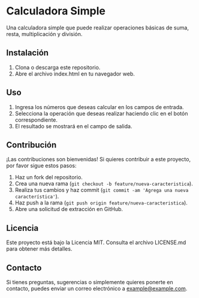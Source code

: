 # Calculadora Simple

Una calculadora simple que puede realizar operaciones básicas de suma, resta, multiplicación y división.

## Instalación

1. Clona o descarga este repositorio.
2. Abre el archivo index.html en tu navegador web.

## Uso

1. Ingresa los números que deseas calcular en los campos de entrada.
2. Selecciona la operación que deseas realizar haciendo clic en el botón correspondiente.
3. El resultado se mostrará en el campo de salida.

## Contribución

¡Las contribuciones son bienvenidas! Si quieres contribuir a este proyecto, por favor sigue estos pasos:

1. Haz un fork del repositorio.
2. Crea una nueva rama (`git checkout -b feature/nueva-caracteristica`).
3. Realiza tus cambios y haz commit (`git commit -am 'Agrega una nueva característica'`).
4. Haz push a la rama (`git push origin feature/nueva-caracteristica`).
5. Abre una solicitud de extracción en GitHub.

## Licencia

Este proyecto está bajo la Licencia MIT. Consulta el archivo LICENSE.md para obtener más detalles.

## Contacto

Si tienes preguntas, sugerencias o simplemente quieres ponerte en contacto, puedes enviar un correo electrónico a example@example.com.
